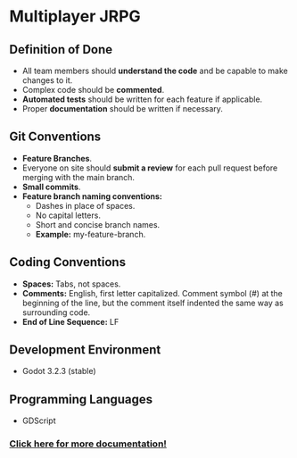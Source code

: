 # Multiplayer JRPG

## Definition of Done

- All team members should **understand the code** and be capable to make changes to it.
- Complex code should be **commented**.
- **Automated tests** should be written for each feature if applicable.
- Proper **documentation** should be written if necessary.

## Git Conventions

- **Feature Branches**.
- Everyone on site should **submit a review** for each pull request before merging with the main branch.
- **Small commits**.
- **Feature branch naming conventions:**
    - Dashes in place of spaces.
    - No capital letters.
    - Short and concise branch names.
    - **Example:** my-feature-branch. 

## Coding Conventions

- **Spaces:** Tabs, not spaces. 
- **Comments:** English, first letter capitalized. Comment symbol (#) at the beginning of the line, but the comment itself indented the same way as surrounding code.
- **End of Line Sequence:** LF

## Development Environment

- Godot 3.2.3 (stable)

## Programming Languages

- GDScript

### [Click here for more documentation!](https://github.com/NTI-Gymnasieingenjor/Multiplayer-JRPG/blob/main/documentation.md)